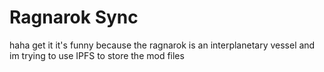 # Ragnarok Sync

haha get it it's funny because the ragnarok is an interplanetary vessel and im trying to use IPFS to store the mod files

